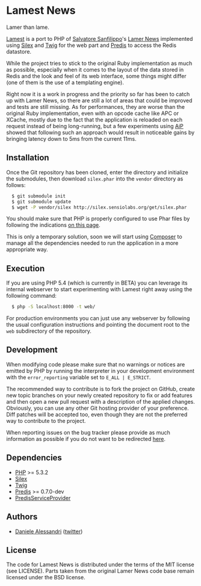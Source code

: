 Lamest News
===========

Lamer than lame.

[Lamest](http://github.com/nrk/lamest) is a port to PHP of [Salvatore Sanfilippo](http://antirez.com)'s
[Lamer News](http://github.com/antirez/lamernews) implemented using [Silex](http://silex.sensiolabs.com)
and [Twig](http://twig.sensiolabs.org) for the web part and [Predis](http://github.com/nrk/predis) to
access the Redis datastore.

While the project tries to stick to the original Ruby implementation as much as possible, especially when
it comes to the layout of the data stored in Redis and the look and feel of its web interface, some things
might differ (one of them is the use of a templating engine).

Right now it is a work in progress and the priority so far has been to catch up with Lamer News, so
there are still a lot of areas that could be improved and tests are still missing. As for performances,
they are worse than the original Ruby implementation, even with an opcode cache like APC or XCache,
mostly due to the fact that the application is reloaded on each request instead of being long-running,
but a few experiments using [AiP](http://github.com/indeyets/appserver-in-php) showed that following
such an approach would result in noticeable gains by bringing latency down to 5ms from the current 11ms.


## Installation

Once the Git repository has been cloned, enter the directory and initialize the submodules, then download
`silex.phar` into the `vendor` directory as follows:

```bash
  $ git submodule init
  $ git submodule update
  $ wget -P vendor/silex http://silex.sensiolabs.org/get/silex.phar
```

You should make sure that PHP is properly configured to use Phar files by following the indications
[on this page](http://silex.sensiolabs.org/doc/usage.html#php-configuration).

This is only a temporary solution, soon we will start using [Composer](http://packagist.org/about-composer)
to manage all the dependencies needed to run the application in a more appropriate way.


## Execution

If you are using PHP 5.4 (which is currently in BETA) you can leverage its internal webserver to
start experimenting with Lamest right away using the following command:

```bash
  $ php -S localhost:8000 -t web/
```

For production environments you can just use any webserver by following the usual configuration
instructions and pointing the document root to the `web` subdirectory of the repository.


## Development

When modifying code please make sure that no warnings or notices are emitted by PHP by running
the interpreter in your development environment with the `error_reporting` variable set to
`E_ALL | E_STRICT`.

The recommended way to contribute is to fork the project on GitHub, create new topic branches on
your newly created repository to fix or add features and then open a new pull request with a
description of the applied changes. Obviously, you can use any other Git hosting provider of your
preference. Diff patches will be accepted too, even though they are not the preferred way to
contribute to the project.

When reporting issues on the bug tracker please provide as much information as possible if you do
not want to be redirected [here](http://yourbugreportneedsmore.info/).


## Dependencies

- [PHP](http://www.php.net) >= 5.3.2
- [Silex](http://silex.sensiolabs.com)
- [Twig](http://twig.sensiolabs.com)
- [Predis](http://github.com/nrk/predis) >= 0.7.0-dev
- [PredisServiceProvider](http://github.com/nrk/PredisServiceProvider)


## Authors

- [Daniele Alessandri](mailto:suppakilla@gmail.com) ([twitter](http://twitter.com/JoL1hAHN))


## License

The code for Lamest News is distributed under the terms of the MIT license (see LICENSE).
Parts taken from the original Lamer News code base remain licensed under the BSD license.
